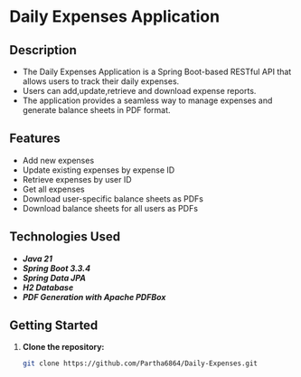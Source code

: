 # Daily Expenses Application

## Description
- The Daily Expenses Application is a Spring Boot-based RESTful API that allows users to track their daily expenses.
- Users can add,update,retrieve and download expense reports.
- The application provides a seamless way to manage expenses and generate balance sheets in PDF format.

## Features
- Add new expenses
- Update existing expenses by expense ID
- Retrieve expenses by user ID
- Get all expenses
- Download user-specific balance sheets as PDFs
- Download balance sheets for all users as PDFs

## Technologies Used
- ***Java 21***
- ***Spring Boot 3.3.4***
- ***Spring Data JPA***
- ***H2 Database***
- ***PDF Generation with Apache PDFBox***

## Getting Started

1. **Clone the repository:**
   ```bash
   git clone https://github.com/Partha6864/Daily-Expenses.git
